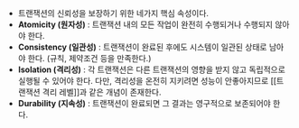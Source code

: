 - 트랜잭션의 신뢰성을 보장하기 위한 네가지 핵심 속성이다.
- **Atomicity (원자성)** : 트랜잭션 내의 모든 작업이 완전히 수행되거나 수행되지 않아야 한다.
- **Consistency (일관성)** : 트랜잭션이 완료된 후에도 시스템이 일관된 상태로 남아야 한다. (규칙, 제약조건 등을 만족한다.)
- **Isolation (격리성)** : 각 트랜잭션은 다른 트랜잭션의 영향을 받지 않고 독립적으로 실행될 수 있어야 한다. 다만, 격리성을 온전히 지키려면 성능이 안좋아지므로 [[트랜잭션 격리 레벨]]과 같은 개념이 존재한다.
- **Durability (지속성)** : 트랜잭션이 완료되면 그 결과는 영구적으로 보존되어야 한다.